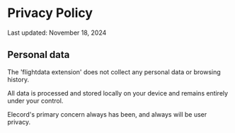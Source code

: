 # Privacy Policy
Last updated: November 18, 2024

## Personal data
The 'flightdata extension' does not collect any personal data or browsing history.

All data is processed and stored locally on your device and remains entirely under your control.

Elecord's primary concern always has been, and always will be user privacy.